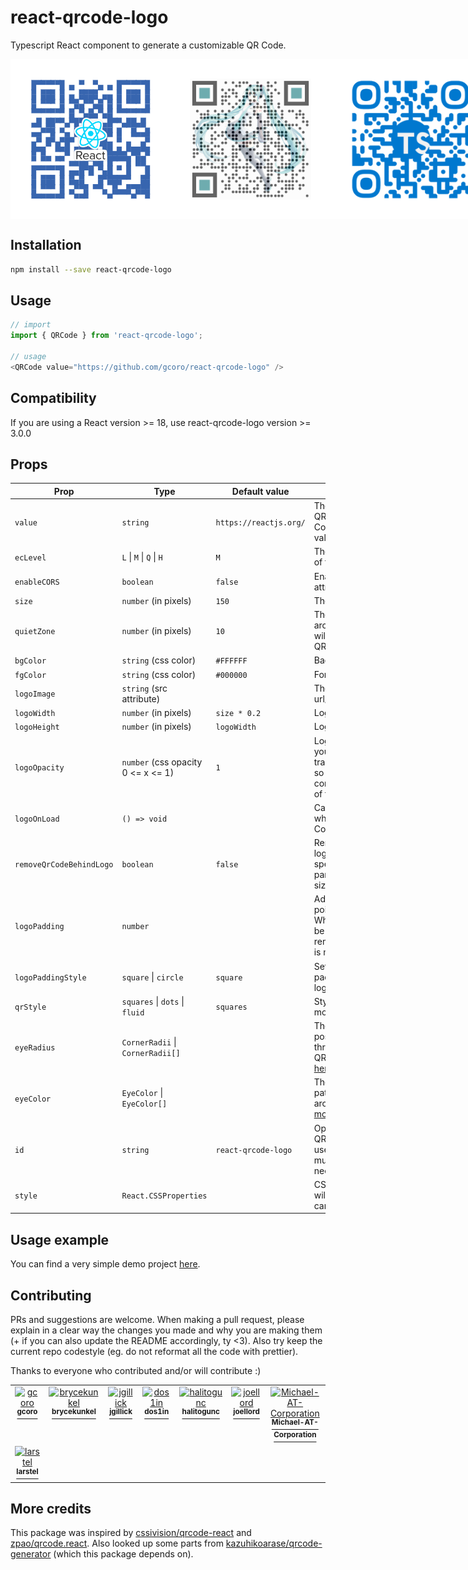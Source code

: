 # react-qrcode-logo

Typescript React component to generate a customizable QR Code.

<div style="display: flex; flex-direction: row;">
 <img src="res/qrcode-react.png" height="256" width="256">
 <img src="res/qrcode-mikuv3.png" height="256" width="256">
 <img src="res/qrcode-ts-fluid.png" height="256" width="256">
</div>

## Installation

```bash
npm install --save react-qrcode-logo
```

## Usage

```javascript
// import
import { QRCode } from 'react-qrcode-logo';

// usage
<QRCode value="https://github.com/gcoro/react-qrcode-logo" />

```

## Compatibility

If you are using a React version >= 18, use react-qrcode-logo version >= 3.0.0

## Props

| Prop                     | Type                                | Default value       | Description                                                                                                                        |
|--------------------------|-------------------------------------| --------------------|------------------------------------------------------------------------------------------------------------------------------------|
| `value`                  | `string`                            | `https://reactjs.org/` | The value encoded in the QR Code. When the QR Code is decoded, this value will be returned                                         |
| `ecLevel`                | `L` &#124; `M` &#124; `Q` &#124; `H` |   `M`              | The error correction level of the QR Code                                                                                          |
| `enableCORS`             | `boolean`                           |   `false`           | Enable crossorigin attribute                                                                                                       |
| `size`                   | `number` (in pixels)                |   `150`             | The size of the QR Code                                                                                                            |
| `quietZone`              | `number` (in pixels)                |   `10`              | The size of the quiet zone around the QR Code. This will have the same color as QR Code bgColor                                    |
| `bgColor`                | `string` (css color)                | `#FFFFFF`           | Background color                                                                                                                   |
| `fgColor`                | `string` (css color)                | `#000000`           | Foreground color                                                                                                                   |
| `logoImage`              | `string` (src attribute)            |                     | The logo image. It can be a url/path or a base64 value                                                                             |
| `logoWidth`              | `number` (in pixels)                | `size * 0.2`        | Logo image width                                                                                                                   |
| `logoHeight`             | `number` (in pixels)                | `logoWidth`                  | Logo image height                                                                                                                  |
| `logoOpacity`            | `number` (css opacity 0 <= x <= 1)  | `1`                 | Logo opacity. This allows you to modify the transparency of your logo, so that it won't compromise the readability of the QR Code  |
| `logoOnLoad`             | `() => void`                        |                     | Callback function to know when the logo in the QR Code is loaded                                                                     |
| `removeQrCodeBehindLogo` | `boolean`                           |   `false`           | Removes points behind the logo. If no logoPadding is specified, the removed part will have the same size as the logo                                                    |
| `logoPadding`            | `number`                            |                     | Adds a border with no points around the logo. When > 0, the padding will be visible even if the prop removeQrCodeBehindLogo is not set to true                                                    |
| `logoPaddingStyle`            | `square` &#124; `circle`        | `square`     | Sets the shape of the padding area around the logo                                                     |
| `qrStyle`                | `squares` &#124; `dots` &#124; `fluid`            | `squares`  | Style of the QR Code modules                                                                                                       |
| `eyeRadius`              | `CornerRadii` &#124; `CornerRadii[]` |  | The corner radius for the positional patterns (the three "eyes" around the QR code). [See more details here](res/eyeRadius_doc.md) |
| `eyeColor`               | `EyeColor` &#124; `EyeColor[]`      |  | The color for the positional patterns (the three "eyes" around the QR code). [See more details here](res/eyeColor_doc.md)          |
| `id`                     | `string`                            | `react-qrcode-logo` | Optional custom id for the QRCode canvas. You can use this prop if you have multiple QRCodes and need to differentiate them        |
| `style`       | `React.CSSProperties` |  | CSS style properties that will be applied to the canvas component |

## Usage example

You can find a very simple demo project [here](https://github.com/gcoro/QRCodeCustomizer).

## Contributing

PRs and suggestions are welcome.
When making a pull request, please explain in a clear way the changes you made and why you are making them (+ if you can also update the README accordingly, ty <3). 
Also try keep the current repo codestyle (eg. do not reformat all the code with prettier).

Thanks to everyone who contributed and/or will contribute :)

<table>
<tr><td align="center" valign="top">
   <a href="https://github.com/gcoro">
   <img src="https://avatars.githubusercontent.com/u/37499369?v=4" width="60px;" alt="gcoro" /><br />
   <sup><b>gcoro</b></sup></a><br />
   </td><td align="center" valign="top">
   <a href="https://github.com/brycekunkel">
   <img src="https://avatars.githubusercontent.com/u/22450894?v=4" width="60px;" alt="brycekunkel" /><br />
   <sup><b>brycekunkel</b></sup></a><br />
   </td><td align="center" valign="top">
   <a href="https://github.com/jgillick">
   <img src="https://avatars.githubusercontent.com/u/35894?v=4" width="60px;" alt="jgillick" /><br />
   <sup><b>jgillick</b></sup></a><br />
   </td><td align="center" valign="top">
   <a href="https://github.com/dos1in">
   <img src="https://avatars.githubusercontent.com/u/981214?v=4" width="60px;" alt="dos1in" /><br />
   <sup><b>dos1in</b></sup></a><br />
   </td><td align="center" valign="top">
   <a href="https://github.com/halitogunc">
   <img src="https://avatars.githubusercontent.com/u/13641726?v=4" width="60px;" alt="halitogunc" /><br />
   <sup><b>halitogunc</b></sup></a><br />
   </td><td align="center" valign="top">
   <a href="https://github.com/joellord">
   <img src="https://avatars.githubusercontent.com/u/1615433?v=4" width="60px;" alt="joellord" /><br />
   <sup><b>joellord</b></sup></a><br />
   </td><td align="center" valign="top">
   <a href="https://github.com/Michael-AT-Corporation">
   <img src="https://avatars.githubusercontent.com/u/77804353?v=4" width="60px;" alt="Michael-AT-Corporation" /><br />
   <sup><b>Michael-AT-Corporation</b></sup></a><br />
   </td><td align="center" valign="top">
   <a href="https://github.com/qwei-1874">
   <img src="https://avatars.githubusercontent.com/u/13930277?v=4" width="60px;" alt="qwei-1874" /><br />
   <sup><b>qwei-1874</b></sup></a><br />
   </td><td align="center" valign="top">
   <a href="https://github.com/Trexy94">
   <img src="https://avatars.githubusercontent.com/u/16225761?v=4" width="60px;" alt="Trexy94" /><br />
   <sup><b>Trexy94</b></sup></a><br />
   </td><td align="center" valign="top">
   <a href="https://github.com/ty-everett">
   <img src="https://avatars.githubusercontent.com/u/23272461?v=4" width="60px;" alt="ty-everett" /><br />
   <sup><b>ty-everett</b></sup></a><br />
   </td><tr/>
<tr><td align="center" valign="top">
   <a href="https://github.com/larstel">
   <img src="https://avatars.githubusercontent.com/u/45731552?v=4" width="60px;" alt="larstel" /><br />
   <sup><b>larstel</b></sup></a><br />
   </td></tr>
</table>

## More credits

This package was inspired by [cssivision/qrcode-react](https://github.com/cssivision/qrcode-react) and [zpao/qrcode.react](https://github.com/zpao/qrcode.react). Also looked up some parts from [kazuhikoarase/qrcode-generator](https://github.com/kazuhikoarase/qrcode-generator) (which this package depends on).
